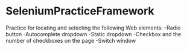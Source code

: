 # SeleniumPracticeFramework
Practice for locating and selecting the following Web elements:
-Radio button
-Autocomplete dropdown
-Static dropdown
-Checkbox and the number of checkboxes on the page
-Switch window

